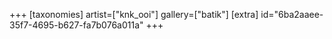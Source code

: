 +++
[taxonomies]
artist=["knk_ooi"]
gallery=["batik"]
[extra]
id="6ba2aaee-35f7-4695-b627-fa7b076a011a"
+++